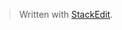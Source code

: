 ---
---

<blockquote>
<p>Written with <a href="https://stackedit.io/">StackEdit</a>.</p>
</blockquote>

